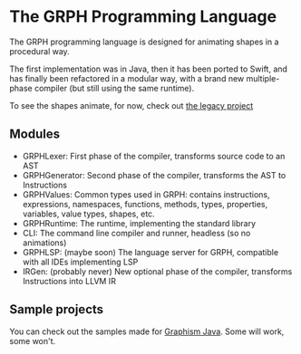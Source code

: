 # The GRPH Programming Language

The GRPH programming language is designed for animating shapes in a procedural way.

The first implementation was in Java, then it has been ported to Swift, and has finally been refactored in a modular way, with a brand new multiple-phase compiler (but still using the same runtime).

To see the shapes animate, for now, check out [the legacy project](https://github.com/Snowy1803/Graphism-Swift)

## Modules
- GRPHLexer: First phase of the compiler, transforms source code to an AST
- GRPHGenerator: Second phase of the compiler, transforms the AST to Instructions
- GRPHValues: Common types used in GRPH: contains instructions, expressions, namespaces, functions, methods, types, properties, variables, value types, shapes, etc.
- GRPHRuntime: The runtime, implementing the standard library
- CLI: The command line compiler and runner, headless (so no animations)
- GRPHLSP: (maybe soon) The language server for GRPH, compatible with all IDEs implementing LSP
- IRGen: (probably never) New optional phase of the compiler, transforms Instructions into LLVM IR

## Sample projects

You can check out the samples made for [Graphism Java](https://github.com/Snowy1803/Graphism-Projects). Some will work, some won't.
